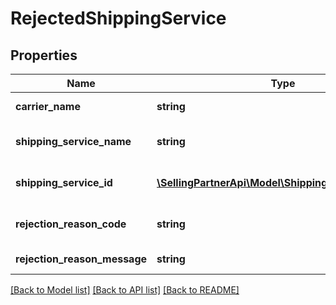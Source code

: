 # RejectedShippingService

## Properties
Name | Type | Description | Notes
------------ | ------------- | ------------- | -------------
**carrier_name** | **string** | The rejected shipping carrier name. e.g. USPS | 
**shipping_service_name** | **string** | The rejected shipping service localized name. e.g. FedEx Standard Overnight | 
**shipping_service_id** | [**\SellingPartnerApi\Model\ShippingServiceIdentifier**](ShippingServiceIdentifier.md) | The rejected shipping service identifier. e.g. FEDEX_PTP_STANDARD_OVERNIGHT | 
**rejection_reason_code** | **string** | A reason code meant to be consumed programatically. e.g. CARRIER_CANNOT_SHIP_TO_POBOX | 
**rejection_reason_message** | **string** | A localized human readable description of the rejected reason. | [optional] 

[[Back to Model list]](../README.md#documentation-for-models) [[Back to API list]](../README.md#documentation-for-api-endpoints) [[Back to README]](../README.md)


